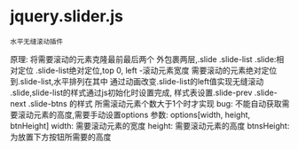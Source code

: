 # jquery.slider.js
    水平无缝滚动插件
  原理:
      将需要滚动的元素克隆最前最后两个
      外包裹两层,.slide .slide-list
      .slide:相对定位
      .slide-list绝对定位,top 0, left -滚动元素宽度
      需要滚动的元素绝对定位到.slide-list,水平排列在其中
      通过动画改变.slide-list的left值实现无缝滚动
      .slide,slide-list的样式通过js初始化时设置完成, 样式表设置.slide-prev .slide-next .slide-btns 的样式
      所需滚动元素个数大于1个时才实现
 bug: 
    不能自动获取需要滚动元素的高度,需要手动设置options
参数: options[width, height, btnHeight]
    width: 需要滚动元素的宽度
    height: 需要滚动元素的高度
    btnsHeight: 为放置下方按钮所需要的高度
